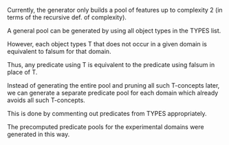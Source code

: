 Currently, the generator only builds a pool of features up to complexity 2 (in terms of the recursive def. of complexity).

A general pool can be generated by using all object types in the TYPES list. 

However, each object types T that does not occur in a given domain is equivalent to falsum for that domain. 

Thus, any predicate using T is equivalent to the predicate using falsum in place of T. 

Instead of generating the entire pool and pruning all such T-concepts later, we can generate a separate predicate pool for each domain which already avoids all such T-concepts. 

This is done by commenting out predicates from TYPES appropriately. 

The precomputed predicate pools for the experimental domains were generated in this way.
